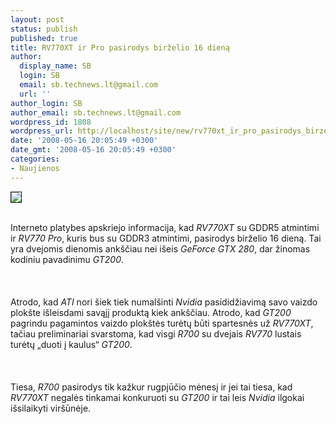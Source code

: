 ```yaml
---
layout: post
status: publish
published: true
title: RV770XT ir Pro pasirodys birželio 16 dieną
author:
  display_name: SB
  login: SB
  email: sb.technews.lt@gmail.com
  url: ''
author_login: SB
author_email: sb.technews.lt@gmail.com
wordpress_id: 1808
wordpress_url: http://localhost/site/new/rv770xt_ir_pro_pasirodys_birzelio_16_diena/
date: '2008-05-16 20:05:49 +0300'
date_gmt: '2008-05-16 20:05:49 +0300'
categories:
- Naujienos
---
```

<div class="imgright"><img src="http://img511.imageshack.us/img511/4199/atiradeonlogowr6.jpg" border="1"></div>
<p><br>Interneto platybes apskriejo informacija, kad <i>RV770XT</i> su GDDR5 atmintimi ir <i>RV770 Pro</i>, kuris bus su GDDR3 atmintimi, pasirodys birželio 16 dieną. Tai yra dvejomis dienomis ankščiau nei išeis <i>GeForce GTX 280</i>, dar žinomas kodiniu pavadinimu <i>GT200</i>.<br />
<br><br />
<br>Atrodo, kad <i>ATI</i> nori šiek tiek numalšinti <i>Nvidia</i> pasididžiavimą savo vaizdo plokšte išleisdami savąjį produktą kiek ankščiau. Atrodo, kad <i>GT200</i> pagrindu pagamintos vaizdo plokštės turėtų būti spartesnės už <i>RV770XT</i>, tačiau preliminariai svarstoma, kad visgi <i>R700</i> su dvejais <i>RV770</i> lustais turėtų „duoti į kaulus“ <i>GT200</i>.<br />
<br><br />
<br>Tiesa, <i>R700</i> pasirodys tik kažkur rugpjūčio mėnesį ir jei tai tiesa, kad <i>RV770XT</i> negalės tinkamai konkuruoti su <i>GT200</i> ir tai leis <i>Nvidia</i> ilgokai išsilaikyti viršūnėje.<br />
<br></p>
